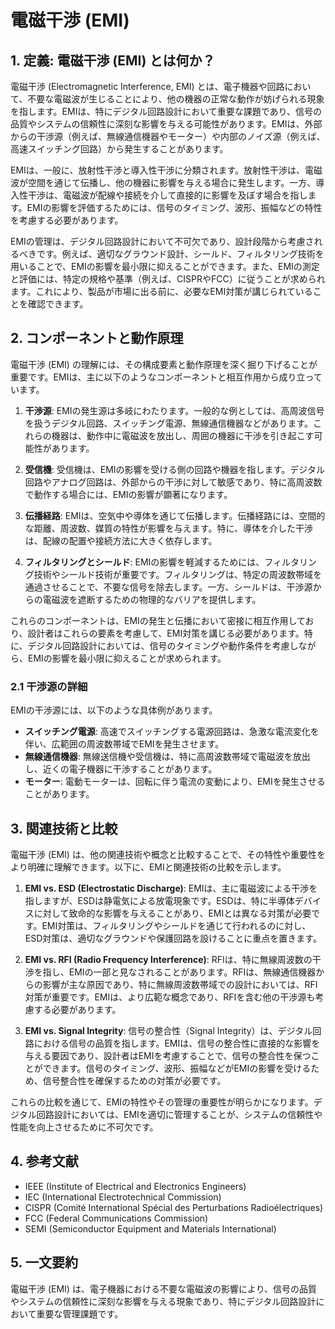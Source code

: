 # 電磁干渉 (EMI)

## 1. 定義: 電磁干渉 (EMI) とは何か？
電磁干渉 (Electromagnetic Interference, EMI) とは、電子機器や回路において、不要な電磁波が生じることにより、他の機器の正常な動作が妨げられる現象を指します。EMIは、特にデジタル回路設計において重要な課題であり、信号の品質やシステムの信頼性に深刻な影響を与える可能性があります。EMIは、外部からの干渉源（例えば、無線通信機器やモーター）や内部のノイズ源（例えば、高速スイッチング回路）から発生することがあります。

EMIは、一般に、放射性干渉と導入性干渉に分類されます。放射性干渉は、電磁波が空間を通じて伝播し、他の機器に影響を与える場合に発生します。一方、導入性干渉は、電磁波が配線や接続を介して直接的に影響を及ぼす場合を指します。EMIの影響を評価するためには、信号のタイミング、波形、振幅などの特性を考慮する必要があります。

EMIの管理は、デジタル回路設計において不可欠であり、設計段階から考慮されるべきです。例えば、適切なグラウンド設計、シールド、フィルタリング技術を用いることで、EMIの影響を最小限に抑えることができます。また、EMIの測定と評価には、特定の規格や基準（例えば、CISPRやFCC）に従うことが求められます。これにより、製品が市場に出る前に、必要なEMI対策が講じられていることを確認できます。

## 2. コンポーネントと動作原理
電磁干渉 (EMI) の理解には、その構成要素と動作原理を深く掘り下げることが重要です。EMIは、主に以下のようなコンポーネントと相互作用から成り立っています。

1. **干渉源**: EMIの発生源は多岐にわたります。一般的な例としては、高周波信号を扱うデジタル回路、スイッチング電源、無線通信機器などがあります。これらの機器は、動作中に電磁波を放出し、周囲の機器に干渉を引き起こす可能性があります。

2. **受信機**: 受信機は、EMIの影響を受ける側の回路や機器を指します。デジタル回路やアナログ回路は、外部からの干渉に対して敏感であり、特に高周波数で動作する場合には、EMIの影響が顕著になります。

3. **伝播経路**: EMIは、空気中や導体を通じて伝播します。伝播経路には、空間的な距離、周波数、媒質の特性が影響を与えます。特に、導体を介した干渉は、配線の配置や接続方法に大きく依存します。

4. **フィルタリングとシールド**: EMIの影響を軽減するためには、フィルタリング技術やシールド技術が重要です。フィルタリングは、特定の周波数帯域を通過させることで、不要な信号を除去します。一方、シールドは、干渉源からの電磁波を遮断するための物理的なバリアを提供します。

これらのコンポーネントは、EMIの発生と伝播において密接に相互作用しており、設計者はこれらの要素を考慮して、EMI対策を講じる必要があります。特に、デジタル回路設計においては、信号のタイミングや動作条件を考慮しながら、EMIの影響を最小限に抑えることが求められます。

### 2.1 干渉源の詳細
EMIの干渉源には、以下のような具体例があります。

- **スイッチング電源**: 高速でスイッチングする電源回路は、急激な電流変化を伴い、広範囲の周波数帯域でEMIを発生させます。
- **無線通信機器**: 無線送信機や受信機は、特に高周波数帯域で電磁波を放出し、近くの電子機器に干渉することがあります。
- **モーター**: 電動モーターは、回転に伴う電流の変動により、EMIを発生させることがあります。

## 3. 関連技術と比較
電磁干渉 (EMI) は、他の関連技術や概念と比較することで、その特性や重要性をより明確に理解できます。以下に、EMIと関連技術の比較を示します。

1. **EMI vs. ESD (Electrostatic Discharge)**: EMIは、主に電磁波による干渉を指しますが、ESDは静電気による放電現象です。ESDは、特に半導体デバイスに対して致命的な影響を与えることがあり、EMIとは異なる対策が必要です。EMI対策は、フィルタリングやシールドを通じて行われるのに対し、ESD対策は、適切なグラウンドや保護回路を設けることに重点を置きます。

2. **EMI vs. RFI (Radio Frequency Interference)**: RFIは、特に無線周波数の干渉を指し、EMIの一部と見なされることがあります。RFIは、無線通信機器からの影響が主な原因であり、特に無線周波数帯域での設計においては、RFI対策が重要です。EMIは、より広範な概念であり、RFIを含む他の干渉源も考慮する必要があります。

3. **EMI vs. Signal Integrity**: 信号の整合性（Signal Integrity）は、デジタル回路における信号の品質を指します。EMIは、信号の整合性に直接的な影響を与える要因であり、設計者はEMIを考慮することで、信号の整合性を保つことができます。信号のタイミング、波形、振幅などがEMIの影響を受けるため、信号整合性を確保するための対策が必要です。

これらの比較を通じて、EMIの特性やその管理の重要性が明らかになります。デジタル回路設計においては、EMIを適切に管理することが、システムの信頼性や性能を向上させるために不可欠です。

## 4. 参考文献
- IEEE (Institute of Electrical and Electronics Engineers)
- IEC (International Electrotechnical Commission)
- CISPR (Comité International Spécial des Perturbations Radioélectriques)
- FCC (Federal Communications Commission)
- SEMI (Semiconductor Equipment and Materials International)

## 5. 一文要約
電磁干渉 (EMI) は、電子機器における不要な電磁波の影響により、信号の品質やシステムの信頼性に深刻な影響を与える現象であり、特にデジタル回路設計において重要な管理課題です。